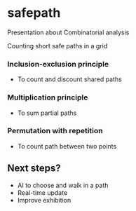 # safepath

Presentation about Combinatorial analysis

Counting short safe paths in a grid

### Inclusion-exclusion principle
- To count and discount shared paths

### Multiplication principle
- To sum partial paths

### Permutation with repetition
- To count path between two points

## Next steps?
- AI to choose and walk in a path
- Real-time update
- Improve exhibition

